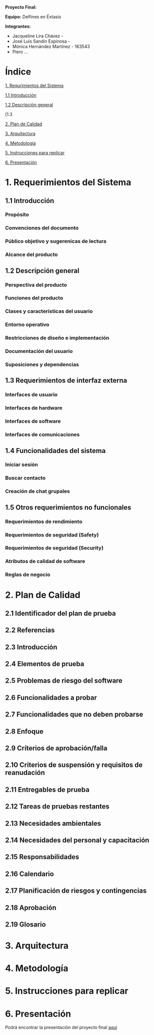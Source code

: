 
**Proyecto Final:** 

**Equipo:** Delfines en Éxtasis

**Integrantes:**
- Jacqueline Lira Chávez - 
- José Luis Sandín Espinosa -
- Mónica Hernández Martínez - 163543
- Piero ...

# Índice

[1. Requrimientos del Sistema](https://github.com/Ingenieria-de-Software-ITAM-2020/Delfines/blob/main/README.md#1-requerimientos-del-sistema)

[1.1 Introducción]()

[1.2 Descripción general]()

[1.3 

[2. Plan de Calidad](https://github.com/Ingenieria-de-Software-ITAM-2020/Delfines/blob/main/README.md#2-plan-de-calidad)

[3. Arquitectura](https://github.com/Ingenieria-de-Software-ITAM-2020/Delfines/blob/main/README.md#3-arquitectura)

[4. Metodología](https://github.com/Ingenieria-de-Software-ITAM-2020/Delfines/blob/main/README.md#4-metodología)

[5. Instrucciones para replicar](https://github.com/Ingenieria-de-Software-ITAM-2020/Delfines/blob/main/README.md#5-instrucciones-para-replicar)

[6. Presentación](https://github.com/Ingenieria-de-Software-ITAM-2020/Delfines/blob/main/README.md#6-presentación)

# 1. Requerimientos del Sistema

## 1.1 Introducción

### Propósito

### Convenciones del documento

### Público objetivo y sugerenicas de lectura

### Alcance del producto

## 1.2 Descripción general

### Perspectiva del producto

### Funciones del producto

### Clases y características del usuario

### Entorno operativo

### Restricciones de diseño e implementación

### Documentación del usuario

### Suposiciones y dependencias

## 1.3 Requerimientos de interfaz externa

### Interfaces de usuario

### Interfaces de hardware

### Interfaces de software

### Interfaces de comunicaciones

## 1.4 Funcionalidades del sistema

### Iniciar sesión

### Buscar contacto

### Creación de chat grupales

### 

## 1.5 Otros requerimientos no funcionales

### Requerimientos de rendimiento

### Requerimientos de seguridad (Safety)

### Requerimientos de seguridad (Security)

### Atributos de calidad de software

### Reglas de negocio


# 2. Plan de Calidad

## 2.1 Identificador del plan de prueba

## 2.2 Referencias

## 2.3 Introducción

## 2.4 Elementos de prueba

## 2.5 Problemas de riesgo del software

## 2.6 Funcionalidades a probar

## 2.7 Funcionalidades que no deben probarse

## 2.8 Enfoque

## 2.9 Críterios de aprobación/falla

## 2.10 Criterios de suspensión y requisitos de reanudación

## 2.11 Entregables de prueba

## 2.12 Tareas de pruebas restantes

## 2.13 Necesidades ambientales

## 2.14 Necesidades del personal y capacitación

## 2.15 Responsabilidades

## 2.16 Calendario

## 2.17 Planificación de riesgos y contingencias

## 2.18 Aprobación

## 2.19 Glosario

# 3. Arquitectura

# 4. Metodología

# 5. Instrucciones para replicar

# 6. Presentación

Podrá encontrar la presentación del proyecto final [aquí]()




